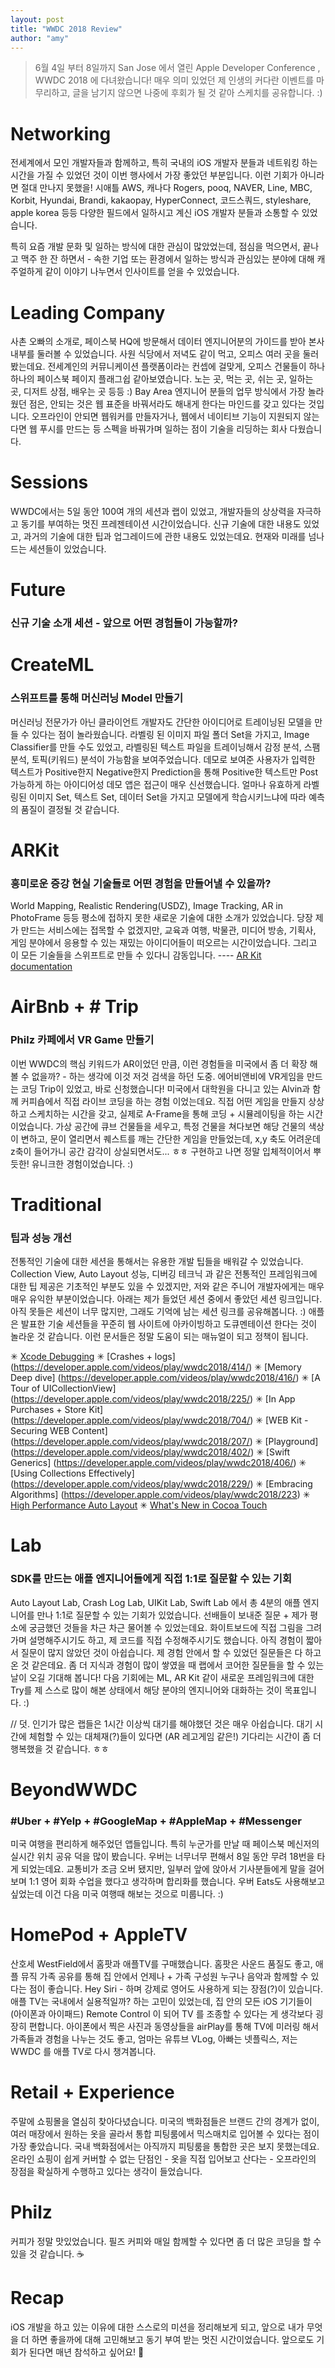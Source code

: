 ```yaml
---
layout: post
title: "WWDC 2018 Review"
author: "amy"
---
```


> 6월 4일 부터 8일까지 San Jose 에서 열린 Apple Developer Conference , WWDC 2018 에 다녀왔습니다! 매우 의미 있었던 제 인생의 커다란 이벤트를 마무리하고, 글을 남기지 않으면 나중에 후회가 될 것 같아 스케치를 공유합니다. :)

# Networking

전세계에서 모인 개발자들과 함께하고, 특히 국내의 iOS 개발자 분들과 네트워킹 하는 시간을 가질 수 있었던 것이 이번 행사에서 가장 좋았던 부분입니다. 이런 기회가 아니라면 절대 만나지 못했을! 시애틀 AWS, 캐나다 Rogers, pooq, NAVER, Line, MBC, Korbit, Hyundai, Brandi, kakaopay, HyperConnect, 코드스쿼드, styleshare, apple korea 등등 다양한 필드에서 일하시고 계신 iOS 개발자 분들과 소통할 수 있었습니다. 

특히 요즘 개발 문화 및 일하는 방식에 대한 관심이 많았었는데, 점심을 먹으면서, 끝나고 맥주 한 잔 하면서 - 속한 기업 또는 환경에서 일하는 방식과 관심있는 분야에 대해 캐주얼하게 같이 이야기 나누면서 인사이트를 얻을 수 있었습니다. 

# Leading Company

사촌 오빠의 소개로, 페이스북 HQ에 방문해서 데이터 엔지니어분의 가이드를 받아 본사 내부를 둘러볼 수 있었습니다. 사원 식당에서 저녁도 같이 먹고, 오피스 여러 곳을 둘러봤는데요. 전세계인의 커뮤니케이션 플랫폼이라는 컨셉에 걸맞게, 오피스 건물들이 하나 하나의 페이스북 페이지 플래그쉽 같아보였습니다. 노는 곳, 먹는 곳, 쉬는 곳, 일하는 곳, 디저트 상점, 배우는 곳 등등 :) Bay Area 엔지니어 분들의 업무 방식에서 가장 놀라웠던 점은, 안되는 것은 웹 표준을 바꿔서라도 해내게 한다는 마인드를 갖고 있다는 것입니다. 오프라인이 안되면 웹워커를 만들자거나, 웹에서 네이티브 기능이 지원되지 않는다면 웹 푸시를 만드는 등 스펙을 바꿔가며 일하는 점이 기술을 리딩하는 회사 다웠습니다. 

# Sessions

WWDC에서는 5일 동안 100여 개의 세션과 랩이 있었고, 개발자들의 상상력을 자극하고 동기를 부여하는 멋진 프레젠테이션 시간이었습니다. 신규 기술에 대한 내용도 있었고, 과거의 기술에 대한 팁과 업그레이드에 관한 내용도 있었는데요. 현재와 미래를 넘나드는 세션들이 있었습니다.

# Future 

### 신규 기술 소개 세션 - 앞으로 어떤 경험들이 가능할까?

# CreateML 

### 스위프트를 통해 머신러닝 Model 만들기

머신러닝 전문가가 아닌 클라이언트 개발자도 간단한 아이디어로 트레이닝된 모델을 만들 수 있다는 점이 놀라웠습니다. 라벨링 된 이미지 파일 폴더 Set을 가지고, Image Classifier를 만들 수도 있었고, 라벨링된 텍스트 파일을 트레이닝해서 감정 분석, 스팸 분석, 토픽(키워드) 분석이 가능함을 보여주었습니다. 데모로 보여준 사용자가 입력한 텍스트가 Positive한지 Negative한지 Prediction을 통해 Positive한 텍스트만 Post 가능하게 하는 아이디어성 데모 앱은 접근이 매우 신선했습니다. 얼마나 유효하게 라벨링된 이미지 Set, 텍스트 Set, 데이터 Set을 가지고 모델에게 학습시키느냐에 따라 예측의 품질이 결정될 것 같습니다. 

# ARKit

### 흥미로운 증강 현실 기술들로 어떤 경험을 만들어낼 수 있을까?

World Mapping, Realistic Rendering(USDZ), Image Tracking, AR in PhotoFrame 등등 평소에 접하지 못한 새로운 기술에 대한 소개가 있었습니다. 당장 제가 만드는 서비스에는 접목할 수 없겠지만, 교육과 여행, 박물관, 미디어 방송, 기획사, 게임 분야에서 응용할 수 있는 재밌는 아이디어들이 떠오르는 시간이었습니다. 그리고 이 모든 기술들을 스위프트로 만들 수 있다니 감동입니다. ---- [AR Kit documentation](https://developer.apple.com/documentation/arkit/scanning_and_detecting_3d_objects)


# AirBnb + # Trip 

### Philz 카페에서 VR Game 만들기 

이번 WWDC의 핵심 키워드가 AR이었던 만큼, 이런 경험들을 미국에서 좀 더 확장 해볼 수 없을까? - 하는 생각에 이것 저것 검색을 하던 도중. 에어비앤비에 VR게임을 만드는 코딩 Trip이 있었고, 바로 신청했습니다! 미국에서 대학원을 다니고 있는 Alvin과 함께 커피숍에서 직접 라이브 코딩을 하는 경험 이었는데요. 직접 어떤 게임을 만들지 상상하고 스케치하는 시간을 갖고, 실제로 A-Frame을 통해 코딩 + 시뮬레이팅을 하는 시간이었습니다. 가상 공간에 큐브 건물들을 세우고, 특정 건물을 쳐다보면 해당 건물의 색상이 변하고, 문이 열리면서 퀘스트를 깨는 간단한 게임을 만들었는데, x,y 축도 어려운데 z축이 들어가니 공간 감각이 상실되면서도... ㅎㅎ 구현하고 나면 정말 입체적이어서 뿌듯한! 유니크한 경험이었습니다. :) 

# Traditional

### 팁과 성능 개선

전통적인 기술에 대한 세션을 통해서는 유용한 개발 팁들을 배워갈 수 있었습니다. Collection View, Auto Layout 성능, 디버깅 테크닉 과 같은 전통적인 프레임워크에 대한 팁 제공은 기초적인 부분도 있을 수 있겠지만, 저와 같은 주니어 개발자에게는 매우 매우 유익한 부분이었습니다. 아래는 제가 들었던 세션 중에서 좋았던 세션 링크입니다. 아직 못들은 세션이 너무 많지만, 그래도 기억에 남는 세션 링크를 공유해봅니다. :) 애플은 발표한 기술 세션들을 꾸준히 웹 사이트에 아카이빙하고 도큐멘테이션 한다는 것이 놀라운 것 같습니다. 이런 문서들은 정말 도움이 되는 매뉴얼이 되고 정책이 됩니다.

✳︎ [Xcode Debugging](https://developer.apple.com/videos/play/wwdc2018/412/)
✳︎ [Crashes + logs]
(https://developer.apple.com/videos/play/wwdc2018/414/)
✳︎ [Memory Deep dive]
(https://developer.apple.com/videos/play/wwdc2018/416/) 
✳︎ [A Tour of UICollectionView]
(https://developer.apple.com/videos/play/wwdc2018/225/) 
✳︎ [In App Purchases + Store Kit]
(https://developer.apple.com/videos/play/wwdc2018/704/) 
✳︎ [WEB Kit - Securing WEB Content]
(https://developer.apple.com/videos/play/wwdc2018/207/)
✳︎ [Playground]
(https://developer.apple.com/videos/play/wwdc2018/402/)
✳︎ [Swift Generics]
(https://developer.apple.com/videos/play/wwdc2018/406/)
✳︎ [Using Collections Effectively]
(https://developer.apple.com/videos/play/wwdc2018/229/) 
✳︎ [Embracing Algorithms]
(https://developer.apple.com/videos/play/wwdc2018/223) 
✳︎ [High Performance Auto Layout](https://developer.apple.com/videos/play/wwdc2018/220/) 
✳︎ [What's New in Cocoa Touch](https://developer.apple.com/videos/play/wwdc2018/202/)

# Lab 

### SDK를 만드는 애플 엔지니어들에게 직접 1:1로 질문할 수 있는 기회

Auto Layout Lab, Crash Log Lab, UIKit Lab, Swift Lab 에서 총 4분의 애플 엔지니어를 만나 1:1로 질문할 수 있는 기회가 있었습니다. 선배들이 보내준 질문 + 제가 평소에 궁금했던 것들을 차근 차근 물어볼 수 있었는데요. 화이트보드에 직접 그림을 그려가며 설명해주시기도 하고, 제 코드를 직접 수정해주시기도 했습니다. 아직 경험이 짧아서 질문이 많지 않았던 것이 아쉽습니다. 제 경험 안에서 할 수 있었던 질문들은 다 하고 온 것 같은데요. 좀 더 지식과 경험이 많이 쌓였을 때 랩에서 코어한 질문들을 할 수 있는 날이 오길 기대해 봅니다! 다음 기회에는 ML, AR Kit 같이 새로운 프레임워크에 대한 Try를 제 스스로 많이 해본 상태에서 해당 분야의 엔지니어와 대화하는 것이 목표입니다. :)

// 덧. 인기가 많은 랩들은 1시간 이상씩 대기를 해야했던 것은 매우 아쉽습니다. 대기 시간에 체험할 수 있는 대체재(?)들이 있다면 (AR 레고게임 같은!) 기다리는 시간이 좀 더 행복했을 것 같습니다. ㅎㅎ

# BeyondWWDC


### #Uber + #Yelp + #GoogleMap + #AppleMap + #Messenger
미국 여행을 편리하게 해주었던 앱들입니다. 특히 누군가를 만날 때 페이스북 메신저의 실시간 위치 공유 덕을 많이 봤습니다. 우버는 너무너무 편해서 8일 동안 무려 18번을 타게 되었는데요. 교통비가 조금 오버 됐지만, 일부러 앞에 앉아서 기사분들에게 말을 걸어보며 1:1 영어 회화 수업을 했다고 생각하며 합리화를 했습니다. 우버 Eats도 사용해보고 싶었는데 이건 다음 미국 여행때 해보는 것으로 미룹니다. :) 

# HomePod + AppleTV

산호세 WestField에서 홈팟과 애플TV를 구매했습니다. 홈팟은 사운드 품질도 좋고, 애플 뮤직 가족 공유를 통해 집 안에서 언제나 + 가족 구성원 누구나 음악과 함께할 수 있다는 점이 좋습니다. Hey Siri - 하며 강제로 영어도 사용하게 되는 장점(?)이 있습니다. 애플 TV는 국내에서 실용적일까? 하는 고민이 있었는데, 집 안의 모든 iOS 기기들이 (아이폰과 아이패드) Remote Control 이 되어 TV 를 조종할 수 있다는 게 생각보다 굉장히 편합니다. 아이폰에서 찍은 사진과 동영상들을 airPlay를 통해 TV에 미러링 해서 가족들과 경험을 나누는 것도 좋고, 엄마는 유튜브 VLog, 아빠는 넷플릭스, 저는 WWDC 를 애플 TV로 다시 챙겨봅니다.

# Retail + Experience

주말에 쇼핑몰을 열심히 찾아다녔습니다. 미국의 백화점들은 브랜드 간의 경계가 없이, 여러 매장에서 원하는 옷을 골라서 통합 피팅룸에서 믹스매치로 입어볼 수 있다는 점이 가장 좋았습니다. 국내 백화점에서는 아직까지 피팅룸을 통합한 곳은 보지 못했는데요. 온라인 쇼핑이 쉽게 커버할 수 없는 단점인 - 옷을 직접 입어보고 산다는 - 오프라인의 장점을 확실하게 수행하고 있다는 생각이 들었습니다.

# Philz

커피가 정말 맛있었습니다. 필즈 커피와 매일 함께할 수 있다면 좀 더 많은 코딩을 할 수 있을 것 같습니다. ☕️ 

# Recap

iOS 개발을 하고 있는 이유에 대한 스스로의 미션을 정리해보게 되고, 앞으로 내가 무엇을 더 하면 좋을까에 대해 고민해보고 동기 부여 받는 멋진 시간이었습니다. 앞으로도 기회가 된다면 매년 참석하고 싶어요! 🌴